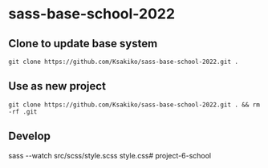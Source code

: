 # sass-base-school-2022

## Clone to update base system
`git clone https://github.com/Ksakiko/sass-base-school-2022.git .`
## Use as new project
`git clone https://github.com/Ksakiko/sass-base-school-2022.git . && rm -rf .git`

## Develop
sass --watch src/scss/style.scss style.css# project-6-school
